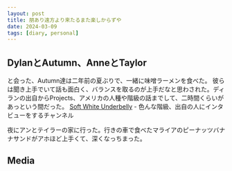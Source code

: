 ```yaml
---
layout: post
title: 朋あり遠方より来たるまた楽しからずや
date: 2024-03-09
tags: [diary, personal]
---
```


## DylanとAutumn、AnneとTaylor
と会った、Autumn達は二年前の夏ぶりで、一緒に味噌ラーメンを食べた。
彼らは聞き上手でいて話も面白く、バランスを取るのが上手だなと思わされた。ディランの出自からProjects、アメリカの人種や階級の話までして、二時間くらいがあっという間だった。
[Soft White Underbelly](https://www.youtube.com/@SoftWhiteUnderbelly/videos) - 色んな階級、出自の人にインタビューをするチャンネル

夜にアンとテイラーの家に行った。行きの車で食べたマライアのピーナッツバナナサンドがアホほど上手くて、深くなっちまった。
## Media

<div style="display: flex; flex-wrap: wrap; gap: 10px;"><img src="https://lh3.googleusercontent.com/lr/AAJ1LKdn51H9IE9dpfvct-SLVbuIWOnWa_9CUeBJVcUJsrkFb7YXoau5L5llUp7wt7-QYi8meni6xwpLeX0hW7O36BIIaC8d1kOmIhsL49-qp8elQFKjDA9KIpFMX7KuYZN2ajpge32UXGSd0VJqi_Ghh81sgUDTyTXusI4kTd2FWbYT1rM_PKsD6BC1T0cABqJMm4WTwgGN7iwYUOfWJB-xy1uLwXsaFELSWxpWi7UgJmPuJETPdP550U_1myDCgrd7yi79Tvjyy5XPXPEbjQJfE01SNMTHaLqATIJamkelqhI6IslexxDfOAjPu7hI5cCalv4N96rv4pjSGMSyrQgmsk49F5p7KAUxOtz3mKkou9_gdThti80mXMphhUvmJKJW-G0oaszI5t7c2HmpBJTsa1aeSzYpOm6_VU8OMAnyE73qFwZZpD-xI1Yea1rQV4TTjmsscOXDH4xzdT4039EIrcYFewYAH6KHM9h2ImcpYzban5sS6T3uRJ-JwLIaCveO3OUM8JDdnMu41djptYObxUnY3JaHhR342osXliE9MVcTcewT3ThAYxwoAHQLZvbvrs5Tg86lq_ygUSUJ--YwARGov51IhO2po90gEVVW1ZJUHyohYP2Z-Xg46UYYfew7L0dhw8Wm0O9MUZeADHbunozYswezs6s9VaRcKpAIZV4hhQsaw2UnCDEcyNGl0sIPpnvs9fqfEEmA6Pk4zx-AeCNnWpAv8INN3rUhy9a8cX0APWmxJXLl_mNvfF4sgzwwwWi5UrXzwAG9x_OAN6iY0aefo7YUOr3D1qBEl7HvUsIvs465qz3_zJukLpO-FF1kxZvjOuMrKmX3BIo3JKzCKQzFVssetpEnb1Q_Qd3tjBhm0U6mOj7MwYO66SyqKDzB_on0AXHkCbDvMejJIsFsAsOffi8fGHYdW5l7NbzPyRMJdi5OsZswOTmrN2jBSsLvQmhpQkQ" alt="" style="max-width: 100%; height: auto;"><br></div>
